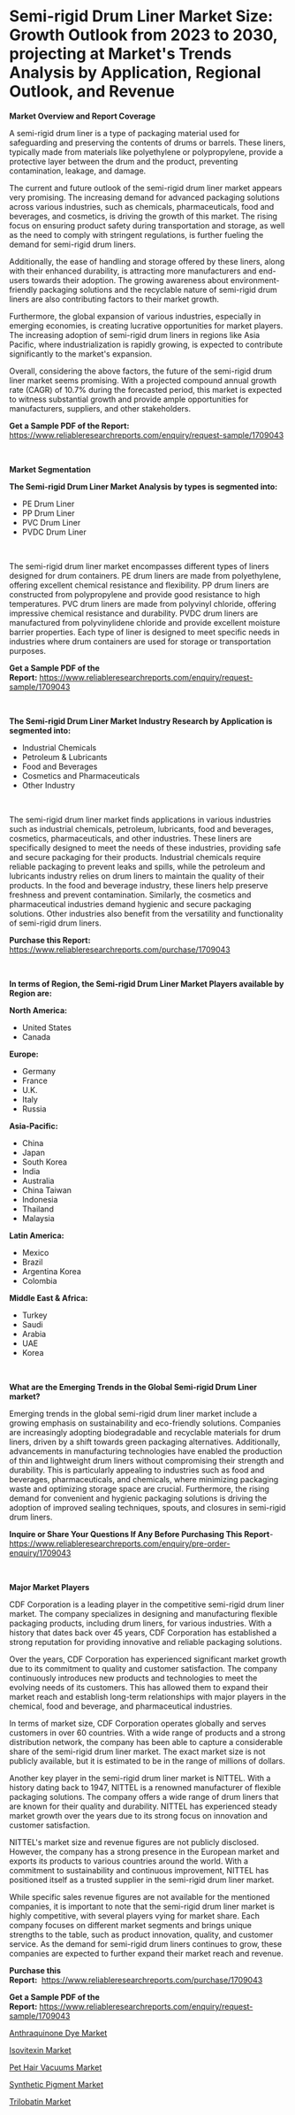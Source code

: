 <p><h1>Semi-rigid Drum Liner Market Size: Growth Outlook from 2023 to 2030, projecting at Market's Trends Analysis by Application, Regional Outlook, and Revenue</h1></p><p><strong>Market Overview and Report Coverage</strong></p>
<p><p>A semi-rigid drum liner is a type of packaging material used for safeguarding and preserving the contents of drums or barrels. These liners, typically made from materials like polyethylene or polypropylene, provide a protective layer between the drum and the product, preventing contamination, leakage, and damage.</p><p>The current and future outlook of the semi-rigid drum liner market appears very promising. The increasing demand for advanced packaging solutions across various industries, such as chemicals, pharmaceuticals, food and beverages, and cosmetics, is driving the growth of this market. The rising focus on ensuring product safety during transportation and storage, as well as the need to comply with stringent regulations, is further fueling the demand for semi-rigid drum liners.</p><p>Additionally, the ease of handling and storage offered by these liners, along with their enhanced durability, is attracting more manufacturers and end-users towards their adoption. The growing awareness about environment-friendly packaging solutions and the recyclable nature of semi-rigid drum liners are also contributing factors to their market growth.</p><p>Furthermore, the global expansion of various industries, especially in emerging economies, is creating lucrative opportunities for market players. The increasing adoption of semi-rigid drum liners in regions like Asia Pacific, where industrialization is rapidly growing, is expected to contribute significantly to the market's expansion.</p><p>Overall, considering the above factors, the future of the semi-rigid drum liner market seems promising. With a projected compound annual growth rate (CAGR) of 10.7% during the forecasted period, this market is expected to witness substantial growth and provide ample opportunities for manufacturers, suppliers, and other stakeholders.</p></p>
<p><strong>Get a Sample PDF of the Report:</strong> <a href="https://www.reliableresearchreports.com/enquiry/request-sample/1709043">https://www.reliableresearchreports.com/enquiry/request-sample/1709043</a></p>
<p>&nbsp;</p>
<p><strong>Market Segmentation</strong></p>
<p><strong>The Semi-rigid Drum Liner Market Analysis by types is segmented into:</strong></p>
<p><ul><li>PE Drum Liner</li><li>PP Drum Liner</li><li>PVC Drum Liner</li><li>PVDC Drum Liner</li></ul></p>
<p>&nbsp;</p>
<p><p>The semi-rigid drum liner market encompasses different types of liners designed for drum containers. PE drum liners are made from polyethylene, offering excellent chemical resistance and flexibility. PP drum liners are constructed from polypropylene and provide good resistance to high temperatures. PVC drum liners are made from polyvinyl chloride, offering impressive chemical resistance and durability. PVDC drum liners are manufactured from polyvinylidene chloride and provide excellent moisture barrier properties. Each type of liner is designed to meet specific needs in industries where drum containers are used for storage or transportation purposes.</p></p>
<p><strong>Get a Sample PDF of the Report:</strong>&nbsp;<a href="https://www.reliableresearchreports.com/enquiry/request-sample/1709043">https://www.reliableresearchreports.com/enquiry/request-sample/1709043</a></p>
<p>&nbsp;</p>
<p><strong>The Semi-rigid Drum Liner Market Industry Research by Application is segmented into:</strong></p>
<p><ul><li>Industrial Chemicals</li><li>Petroleum & Lubricants</li><li>Food and Beverages</li><li>Cosmetics and Pharmaceuticals</li><li>Other Industry</li></ul></p>
<p>&nbsp;</p>
<p><p>The semi-rigid drum liner market finds applications in various industries such as industrial chemicals, petroleum, lubricants, food and beverages, cosmetics, pharmaceuticals, and other industries. These liners are specifically designed to meet the needs of these industries, providing safe and secure packaging for their products. Industrial chemicals require reliable packaging to prevent leaks and spills, while the petroleum and lubricants industry relies on drum liners to maintain the quality of their products. In the food and beverage industry, these liners help preserve freshness and prevent contamination. Similarly, the cosmetics and pharmaceutical industries demand hygienic and secure packaging solutions. Other industries also benefit from the versatility and functionality of semi-rigid drum liners.</p></p>
<p><strong>Purchase this Report:</strong>&nbsp; <a href="https://www.reliableresearchreports.com/purchase/1709043">https://www.reliableresearchreports.com/purchase/1709043</a></p>
<p>&nbsp;</p>
<p><strong>In terms of Region, the Semi-rigid Drum Liner Market Players available by Region are:</strong></p>
<p>
    <p> <strong> North America: </strong>
        <ul>
            <li>United States</li>
            <li>Canada</li>
        </ul>
        </p> 
    <p> <strong> Europe: </strong>
        <ul>
            <li>Germany</li>
            <li>France</li>
            <li>U.K.</li>
            <li>Italy</li>
            <li>Russia</li>
        </ul>
        </p> 
    <p> <strong> Asia-Pacific: </strong>
        <ul>
            <li>China</li>
            <li>Japan</li>
            <li>South Korea</li>
            <li>India</li>
            <li>Australia</li>
            <li>China Taiwan</li>
            <li>Indonesia</li>
            <li>Thailand</li>
            <li>Malaysia</li>
        </ul>
        </p> 
    <p> <strong> Latin America: </strong>
        <ul>
            <li>Mexico</li>
            <li>Brazil</li>
            <li>Argentina Korea</li>
            <li>Colombia</li>
        </ul>
        </p> 
    <p> <strong> Middle East & Africa: </strong>
        <ul>
            <li>Turkey</li>
            <li>Saudi</li>
            <li>Arabia</li>
            <li>UAE</li>
            <li>Korea</li>
        </ul>
    </p>
    </p>
<p>&nbsp;</p>
<p><strong>What are the Emerging Trends in the Global Semi-rigid Drum Liner market?</strong></p>
<p><p>Emerging trends in the global semi-rigid drum liner market include a growing emphasis on sustainability and eco-friendly solutions. Companies are increasingly adopting biodegradable and recyclable materials for drum liners, driven by a shift towards green packaging alternatives. Additionally, advancements in manufacturing technologies have enabled the production of thin and lightweight drum liners without compromising their strength and durability. This is particularly appealing to industries such as food and beverages, pharmaceuticals, and chemicals, where minimizing packaging waste and optimizing storage space are crucial. Furthermore, the rising demand for convenient and hygienic packaging solutions is driving the adoption of improved sealing techniques, spouts, and closures in semi-rigid drum liners.</p></p>
<p><strong>Inquire or Share Your Questions If Any Before Purchasing This Report</strong>- <a href="https://www.reliableresearchreports.com/enquiry/pre-order-enquiry/1709043">https://www.reliableresearchreports.com/enquiry/pre-order-enquiry/1709043</a></p>
<p>&nbsp;</p>
<p><strong>Major Market Players</strong></p>
<p><p>CDF Corporation is a leading player in the competitive semi-rigid drum liner market. The company specializes in designing and manufacturing flexible packaging products, including drum liners, for various industries. With a history that dates back over 45 years, CDF Corporation has established a strong reputation for providing innovative and reliable packaging solutions.</p><p>Over the years, CDF Corporation has experienced significant market growth due to its commitment to quality and customer satisfaction. The company continuously introduces new products and technologies to meet the evolving needs of its customers. This has allowed them to expand their market reach and establish long-term relationships with major players in the chemical, food and beverage, and pharmaceutical industries.</p><p>In terms of market size, CDF Corporation operates globally and serves customers in over 60 countries. With a wide range of products and a strong distribution network, the company has been able to capture a considerable share of the semi-rigid drum liner market. The exact market size is not publicly available, but it is estimated to be in the range of millions of dollars.</p><p>Another key player in the semi-rigid drum liner market is NITTEL. With a history dating back to 1947, NITTEL is a renowned manufacturer of flexible packaging solutions. The company offers a wide range of drum liners that are known for their quality and durability. NITTEL has experienced steady market growth over the years due to its strong focus on innovation and customer satisfaction.</p><p>NITTEL's market size and revenue figures are not publicly disclosed. However, the company has a strong presence in the European market and exports its products to various countries around the world. With a commitment to sustainability and continuous improvement, NITTEL has positioned itself as a trusted supplier in the semi-rigid drum liner market.</p><p>While specific sales revenue figures are not available for the mentioned companies, it is important to note that the semi-rigid drum liner market is highly competitive, with several players vying for market share. Each company focuses on different market segments and brings unique strengths to the table, such as product innovation, quality, and customer service. As the demand for semi-rigid drum liners continues to grow, these companies are expected to further expand their market reach and revenue.</p></p>
<p><strong>Purchase this Report:</strong>&nbsp;&nbsp;<a href="https://www.reliableresearchreports.com/purchase/1709043">https://www.reliableresearchreports.com/purchase/1709043</a></p>
<p></p>
<p><strong>Get a Sample PDF of the Report:</strong>&nbsp;<a href="https://www.reliableresearchreports.com/enquiry/request-sample/1709043">https://www.reliableresearchreports.com/enquiry/request-sample/1709043</a></p>
<p><p><a href="https://medium.com/@slanecode210/anthraquinone-dye-market-furnishes-information-on-market-share-market-trends-and-market-growth-371e19f7301f">Anthraquinone Dye Market</a></p><p><a href="https://github.com/aliciawhite5576/Market-Research-Report-List-1/blob/main/isovitexin-market.md">Isovitexin Market</a></p><p><a href="https://medium.com/@helalkhan4512/pet-hair-vacuums-market-share-evolution-and-market-growth-trends-2023-2030-2d30beb2abb6">Pet Hair Vacuums Market</a></p><p><a href="https://medium.com/@dowodis7877/synthetic-pigment-market-trends-and-market-analysis-forecasted-for-period-2023-2030-53dc9cc347e1">Synthetic Pigment Market</a></p><p><a href="https://github.com/marloy8/Market-Research-Report-List-1/blob/main/trilobatin-market.md">Trilobatin Market</a></p></p>